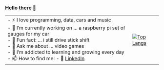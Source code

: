 ### Hello there 👋

|   |  |
| ------------- | ------------- |
| - :zap: I love programming, data, cars and music<br />- 🔭 I’m currently working on ... a raspberry pi set of gauges for my car<br />- 🤔 Fun fact: ... i still drive stick shift<br />- 💬 Ask me about ... video games<br />- 🌱 I’m addicted to learning and growing every day<br />- 📫 How to find me: - :office: [LinkedIn](https://www.linkedin.com/in/jeremy-boron/)| [![Top Langs](https://github-readme-stats.vercel.app/api/top-langs/?username=hitmanof44th&layout=compact&theme=onedark&langs_count=10)](https://github.com/hitmanof44th/github-readme-stats)  |



<!--
**hitmanof44th/hitmanof44th** is a ✨ _special_ ✨ repository because its `README.md` (this file) appears on your GitHub profile.
Here are some ideas to get you started:

- 🔭 I’m currently working on ...
- 🌱 I’m currently learning ...
- 👯 I’m looking to collaborate on ...
- 🤔 I’m looking for help with ...
- 💬 Ask me about ...
- 📫 How to reach me: ...
- 😄 Pronouns: ...
- ⚡ Fun fact: ...
-->
